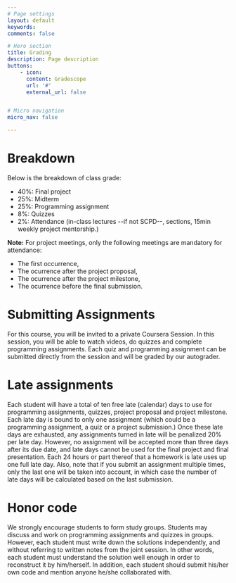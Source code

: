 ```yaml
---
# Page settings
layout: default
keywords:
comments: false

# Hero section
title: Grading
description: Page description
buttons:
    - icon: 
      content: Gradescope
      url: '#'
      external_url: false


# Micro navigation
micro_nav: false

---
```


# Breakdown
Below is the breakdown of class grade:
 * 40%: Final project
 * 25%: Midterm
 * 25%: Programming assignment
 * 8%: Quizzes
 * 2%: Attendance (in-class lectures --if not SCPD--, sections, 15min weekly project mentorship.)

**Note:** For project meetings, only the following meetings are mandatory for attendance:
 * The first occurrence,
 * The ocurrence after the project proposal,
 * The ocurrence after the project milestone,
 * The ocurrence before the final submission.

# Submitting Assignments
For this course, you will be invited to a private Coursera Session. In this session, you will be able to watch videos, do quizzes and complete programming assignments. Each quiz and programming assignment can be submitted directly from the session and will be graded by our autograder.

# Late assignments
Each student will have a total of ten free late (calendar) days to use for programming assignments, quizzes, project proposal and project milestone. Each late day is bound to only one assignment (which could be a programming assignment, a quiz or a project submission.) Once these late days are exhausted, any assignments turned in late will be penalized 20% per late day. However, no assignment will be accepted more than three days after its due date, and late days cannot be used for the final project and final presentation. Each 24 hours or part thereof that a homework is late uses up one full late day. Also, note that if you submit an assignment multiple times, only the last one will be taken into account, in which case the number of late days will be calculated based on the last submission.

# Honor code
We strongly encourage students to form study groups. Students may discuss and work on programming assignments and quizzes in groups. However, each student must write down the solutions independently, and without referring to written notes from the joint session. In other words, each student must understand the solution well enough in order to reconstruct it by him/herself. In addition, each student should submit his/her own code and mention anyone he/she collaborated with.


